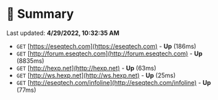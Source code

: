 # 📖 Summary
Last updated: **4/29/2022, 10:32:35 AM**

- `GET` [https://eseqtech.com](https://eseqtech.com) - **Up** (186ms)
- `GET` [http://forum.eseqtech.com](http://forum.eseqtech.com) - **Up** (8835ms)
- `GET` [http://hexp.net](http://hexp.net) - **Up** (63ms)
- `GET` [http://ws.hexp.net](http://ws.hexp.net) - **Up** (25ms)
- `GET` [http://eseqtech.com/infoline](http://eseqtech.com/infoline) - **Up** (77ms)
